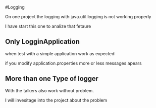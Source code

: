 #Logging

On one project the logging with java.util.logging is not working properly

I have start this one to analize that fetaure

## Only LogginApplication

when test with a simple application work as expected

if you modify application.properties more or less messages apears

## More than one Type of logger
With the talkers also work without problem.

I will invesitage into the project about the problem